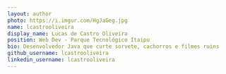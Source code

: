 ```yaml
---
layout: author
photo: https://i.imgur.com/HgJaGeg.jpg
name: lcastrooliveira
display_name: Lucas de Castro Oliveira
position: Web Dev - Parque Tecnológico Itaipu
bio: Desenvolvedor Java que curte sorvete, cachorros e filmes ruins
github_username: lcastrooliveira
linkedin_username: lcastrooliveira
---
```


